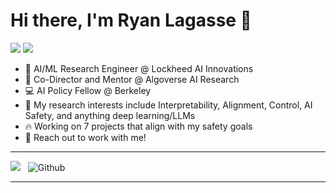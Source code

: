 # Hi there, I'm Ryan Lagasse 👋
[![](https://img.shields.io/badge/linkedin-%230077B5.svg?&style=for-the-badge&logo=linkedin&logoColor=white)](https://www.linkedin.com/in/lagasse-ryan/)
[![](https://img.shields.io/badge/Gmail-D14836?style=for-the-badge&logo=gmail&logoColor=white)](mailto:ryan.lagasse@uconn.edu)
<br>

- 🔭 AI/ML Research Engineer @ Lockheed AI Innovations
- 🧪 Co-Director and Mentor @ Algoverse AI Research
- 💻 AI Policy Fellow @ Berkeley
- 🔬 My research interests include Interpretability, Alignment, Control, AI Safety, and anything deep learning/LLMs
- 🔥 Working on 7 projects that align with my safety goals
- 🤝 Reach out to work with me!


---

![](https://komarev.com/ghpvc/?username=RyanLagasse&color=brightgreen)
&nbsp; ![Github](https://img.shields.io/github/followers/RyanLagasse?label=Follow%20Me%21&style=social)

---

[linkedin]: https://www.linkedin.com/in/lagasse-ryan/
[email]: mailto:ryan.lagasse@uconn.edu
